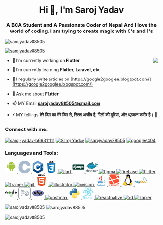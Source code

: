 <h1 align="center">Hi 👋, I'm Saroj Yadav</h1>
<h3 align="center">A BCA Student and A Passionate Coder of Nepal 
And I love the world of coding. 
I am trying to create magic with 0's and 1's</h3>

<p align="left"> <img src="https://komarev.com/ghpvc/?username=sarojyadav88505&label=Profile%20views&color=0e75b6&style=flat" alt="sarojyadav88505" /> </p>

<p align="left"> <a href="https://github.com/ryo-ma/github-profile-trophy"><img src="https://github-profile-trophy.vercel.app/?username=sarojyadav88505" alt="sarojyadav88505" /></a> </p><img  align='right' src="https://miro.medium.com/max/1144/1*-09bqV1YEaEEKViFMZxaXA.png">

- 🔭 I’m currently working on **Flutter**

- 🌱 I’m currently learning **Flutter, Laravel, etc.**

- 📝 I regularly write articles on [https://google2googlee.blogspot.com/](https://google2googlee.blogspot.com/)

- 💬 Ask me about **Flutter**

- 📫 MY Email **sarojyadav88505@gmail.com**

- ⚡ MY fellings **तेरे दिल का मेरे दिल से, रिश्ता अजीब है, मीलों की दूरियां, और धड़कन करीब है। 💞**

<h3 align="left">Connect with me:</h3>
<p align="left">
<a href="https://linkedin.com/in/saroj-yadav-b69311111" target="blank"><img align="center" src="https://cdn.jsdelivr.net/npm/simple-icons@3.0.1/icons/linkedin.svg" alt="saroj-yadav-b69311111" height="30" width="40" /></a>
<a href="https://fb.com/Saroj Yadav" target="blank"><img align="center" src="https://cdn.jsdelivr.net/npm/simple-icons@3.0.1/icons/facebook.svg" alt="Saroj Yadav" height="30" width="40" /></a>
<a href="https://dribbble.com/sarojyadav88505" target="blank"><img align="center" src="https://cdn.jsdelivr.net/npm/simple-icons@3.0.1/icons/dribbble.svg" alt="sarojyadav88505" height="30" width="40" /></a>
<a href="https://www.youtube.com/c/googlee404" target="blank"><img align="center" src="https://cdn.jsdelivr.net/npm/simple-icons@3.0.1/icons/youtube.svg" alt="googlee404" height="30" width="40" /></a>
</p>

<h3 align="left">Languages and Tools:</h3>
<p align="left"> <a href="https://developer.android.com" target="_blank"> <img src="https://raw.githubusercontent.com/devicons/devicon/master/icons/android/android-original-wordmark.svg" alt="android" width="40" height="40"/> </a> <a href="https://www.cprogramming.com/" target="_blank"> <img src="https://raw.githubusercontent.com/devicons/devicon/master/icons/c/c-original.svg" alt="c" width="40" height="40"/> </a> <a href="https://www.w3schools.com/cpp/" target="_blank"> <img src="https://raw.githubusercontent.com/devicons/devicon/master/icons/cplusplus/cplusplus-original.svg" alt="cplusplus" width="40" height="40"/> </a> <a href="https://www.w3schools.com/css/" target="_blank"> <img src="https://raw.githubusercontent.com/devicons/devicon/master/icons/css3/css3-original-wordmark.svg" alt="css3" width="40" height="40"/> </a> <a href="https://dart.dev" target="_blank"> <img src="https://www.vectorlogo.zone/logos/dartlang/dartlang-icon.svg" alt="dart" width="40" height="40"/> </a> <a href="https://www.djangoproject.com/" target="_blank"> <img src="https://raw.githubusercontent.com/devicons/devicon/master/icons/django/django-original.svg" alt="django" width="40" height="40"/> </a> <a href="https://www.docker.com/" target="_blank"> <img src="https://raw.githubusercontent.com/devicons/devicon/master/icons/docker/docker-original-wordmark.svg" alt="docker" width="40" height="40"/> </a> <a href="https://www.figma.com/" target="_blank"> <img src="https://www.vectorlogo.zone/logos/figma/figma-icon.svg" alt="figma" width="40" height="40"/> </a> <a href="https://firebase.google.com/" target="_blank"> <img src="https://www.vectorlogo.zone/logos/firebase/firebase-icon.svg" alt="firebase" width="40" height="40"/> </a> <a href="https://flutter.dev" target="_blank"> <img src="https://www.vectorlogo.zone/logos/flutterio/flutterio-icon.svg" alt="flutter" width="40" height="40"/> </a> <a href="https://www.framer.com/" target="_blank"> <img src="https://www.vectorlogo.zone/logos/framer/framer-icon.svg" alt="framer" width="40" height="40"/> </a> <a href="https://git-scm.com/" target="_blank"> <img src="https://www.vectorlogo.zone/logos/git-scm/git-scm-icon.svg" alt="git" width="40" height="40"/> </a> <a href="https://www.w3.org/html/" target="_blank"> <img src="https://raw.githubusercontent.com/devicons/devicon/master/icons/html5/html5-original-wordmark.svg" alt="html5" width="40" height="40"/> </a> <a href="https://www.adobe.com/in/products/illustrator.html" target="_blank"> <img src="https://www.vectorlogo.zone/logos/adobe_illustrator/adobe_illustrator-icon.svg" alt="illustrator" width="40" height="40"/> </a> <a href="https://www.invisionapp.com/" target="_blank"> <img src="https://www.vectorlogo.zone/logos/invisionapp/invisionapp-icon.svg" alt="invision" width="40" height="40"/> </a> <a href="https://www.java.com" target="_blank"> <img src="https://raw.githubusercontent.com/devicons/devicon/master/icons/java/java-original.svg" alt="java" width="40" height="40"/> </a> <a href="https://laravel.com/" target="_blank"> <img src="https://raw.githubusercontent.com/devicons/devicon/master/icons/laravel/laravel-plain-wordmark.svg" alt="laravel" width="40" height="40"/> </a> <a href="https://www.linux.org/" target="_blank"> <img src="https://raw.githubusercontent.com/devicons/devicon/master/icons/linux/linux-original.svg" alt="linux" width="40" height="40"/> </a> <a href="https://www.mysql.com/" target="_blank"> <img src="https://raw.githubusercontent.com/devicons/devicon/master/icons/mysql/mysql-original-wordmark.svg" alt="mysql" width="40" height="40"/> </a> <a href="https://nodejs.org" target="_blank"> <img src="https://raw.githubusercontent.com/devicons/devicon/master/icons/nodejs/nodejs-original-wordmark.svg" alt="nodejs" width="40" height="40"/> </a> <a href="https://www.photoshop.com/en" target="_blank"> <img src="https://raw.githubusercontent.com/devicons/devicon/master/icons/photoshop/photoshop-line.svg" alt="photoshop" width="40" height="40"/> </a> <a href="https://www.php.net" target="_blank"> <img src="https://raw.githubusercontent.com/devicons/devicon/master/icons/php/php-original.svg" alt="php" width="40" height="40"/> </a> <a href="https://postman.com" target="_blank"> <img src="https://www.vectorlogo.zone/logos/getpostman/getpostman-icon.svg" alt="postman" width="40" height="40"/> </a> <a href="https://www.python.org" target="_blank"> <img src="https://raw.githubusercontent.com/devicons/devicon/master/icons/python/python-original.svg" alt="python" width="40" height="40"/> </a> <a href="https://reactjs.org/" target="_blank"> <img src="https://raw.githubusercontent.com/devicons/devicon/master/icons/react/react-original-wordmark.svg" alt="react" width="40" height="40"/> </a> <a href="https://reactnative.dev/" target="_blank"> <img src="https://reactnative.dev/img/header_logo.svg" alt="reactnative" width="40" height="40"/> </a> <a href="https://www.adobe.com/products/xd.html" target="_blank"> <img src="https://cdn.worldvectorlogo.com/logos/adobe-xd.svg" alt="xd" width="40" height="40"/> </a> <a href="https://zapier.com" target="_blank"> <img src="https://www.vectorlogo.zone/logos/zapier/zapier-icon.svg" alt="zapier" width="40" height="40"/> </a> </p>

<p><img align="left" src="https://github-readme-stats.vercel.app/api/top-langs?username=sarojyadav88505&show_icons=true&locale=en&layout=compact" alt="sarojyadav88505" /></p>

<p>&nbsp;<img align="center" src="https://github-readme-stats.vercel.app/api?username=sarojyadav88505&show_icons=true&locale=en" alt="sarojyadav88505" /></p>

<p><img align="center" src="https://github-readme-streak-stats.herokuapp.com/?user=sarojyadav88505&" alt="sarojyadav88505" /></p>
